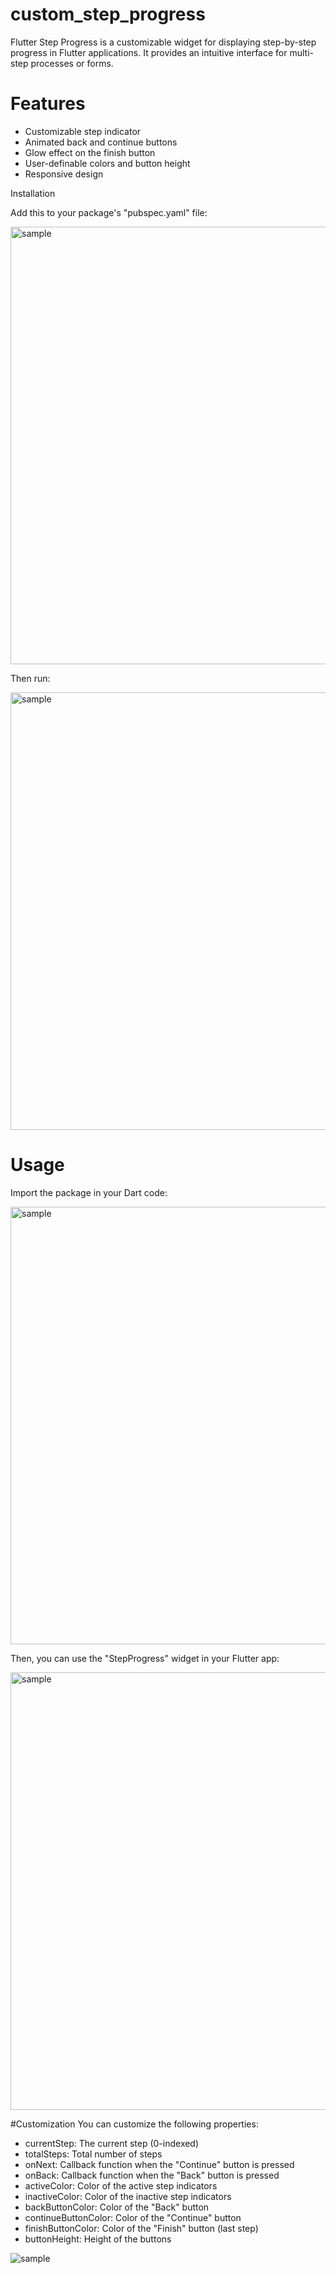 # custom_step_progress

Flutter Step Progress is a customizable widget for displaying step-by-step progress in Flutter applications.
It provides an intuitive interface for multi-step processes or forms.

# Features

- Customizable step indicator
- Animated back and continue buttons
- Glow effect on the finish button
- User-definable colors and button height
- Responsive design

Installation

Add this to your package's "pubspec.yaml" file:

<img alt="sample" width="700" src=https://github.com/user-attachments/assets/2c0885c4-71ba-4223-8929-279520574cca>

Then run:

<img alt="sample" width="700" src=https://github.com/user-attachments/assets/c9f0fd5f-a9dc-4953-9066-39a91232927e>

# Usage

Import the package in your Dart code:

<img alt="sample" width="700" src=https://github.com/user-attachments/assets/c17a9086-08e2-440c-aeab-d9782500f173>

Then, you can use the "StepProgress" widget in your Flutter app:

<img alt="sample" width="700" src=https://github.com/user-attachments/assets/99d4a33c-38a5-43a8-8640-685add6324d2>

#Customization
You can customize the following properties:

- currentStep: The current step (0-indexed)
- totalSteps: Total number of steps
- onNext: Callback function when the "Continue" button is pressed
- onBack: Callback function when the "Back" button is pressed
- activeColor: Color of the active step indicators
- inactiveColor: Color of the inactive step indicators
- backButtonColor: Color of the "Back" button
- continueButtonColor: Color of the "Continue" button
- finishButtonColor: Color of the "Finish" button (last step)
- buttonHeight: Height of the buttons

![sample](https://github.com/user-attachments/assets/3ea286a1-0f86-4426-8604-28c171c6c32f)



